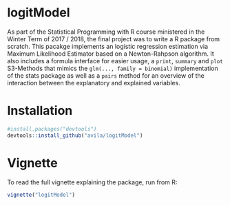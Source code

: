 # logitModel

As part of the Statistical Programming with R course ministered in the Winter Term of 2017 / 2018, the 
final project was to write a R package from scratch. 
This pacakge implements an logistic regression estimation via Maximum Likelihood Estimator based on a
Newton-Rahpson algorithm. It also includes a formula interface for easier usage, a `print`, `summary` and `plot` 
S3-Methods that mimics the `glm(..., family = binomial)` implementation of the stats package as well
as a `pairs` method for an overview of the interaction between the explanatory and explained variables.

# Installation 

``` r
#install.packages("devtools")
devtools::install_github("avila/logitModel")
```

# Vignette

To read the full vignette explaining the package, run from R: 

``` r
vignette("logitModel")
```
